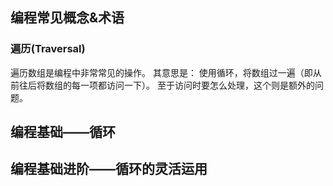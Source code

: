 
## 编程常见概念&术语

### 遍历(Traversal)
遍历数组是编程中非常常见的操作。
其意思是： 使用循环，将数组过一遍（即从前往后将数组的每一项都访问一下）。
至于访问时要怎么处理，这个则是额外的问题。

## 编程基础——循环
## 编程基础进阶——循环的灵活运用